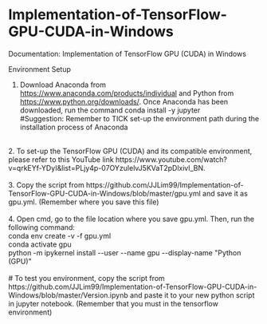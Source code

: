 # Implementation-of-TensorFlow-GPU-CUDA-in-Windows

Documentation: Implementation of TensorFlow GPU (CUDA) in Windows

Environment Setup<br/>
1.	Download Anaconda from https://www.anaconda.com/products/individual and Python from https://www.python.org/downloads/. Once Anaconda has been downloaded, run the command
conda install -y jupyter <br/>
#Suggestion: Remember to TICK set-up the environment path during the installation process of Anaconda 
<br/>
2.	To set-up the TensorFlow GPU (CUDA) and its compatible environment, please refer to this YouTube link https://www.youtube.com/watch?v=qrkEYf-YDyI&list=PLjy4p-07OYzulelvJ5KVaT2pDlxivl_BN.<br/>
<br/>
3.	Copy the script from https://github.com/JJLim99/Implementation-of-TensorFlow-GPU-CUDA-in-Windows/blob/master/gpu.yml and save it as gpu.yml. (Remember where you save this file)<br/>
<br/>
4.	Open cmd, go to the file location where you save gpu.yml. Then, run the following command:<br/>
conda env create -v -f gpu.yml <br/>
conda activate gpu<br/>
python -m ipykernel install --user --name gpu --display-name "Python (GPU)" <br/>
<br/>
# To test you environment, copy the script from https://github.com/JJLim99/Implementation-of-TensorFlow-GPU-CUDA-in-Windows/blob/master/Version.ipynb and paste it to your new python script in jupyter notebook. (Remember that you must in the tensorflow environment) 


